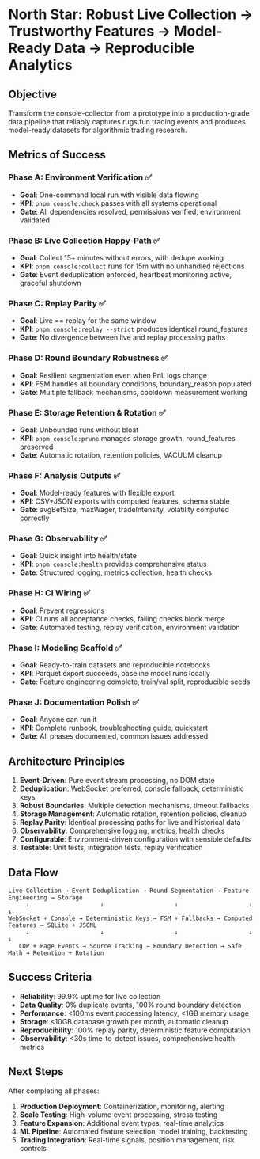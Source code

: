 # North Star: Robust Live Collection → Trustworthy Features → Model-Ready Data → Reproducible Analytics

## Objective
Transform the console-collector from a prototype into a production-grade data pipeline that reliably captures rugs.fun trading events and produces model-ready datasets for algorithmic trading research.

## Metrics of Success

### Phase A: Environment Verification ✅
- **Goal**: One-command local run with visible data flowing
- **KPI**: `pnpm console:check` passes with all systems operational
- **Gate**: All dependencies resolved, permissions verified, environment validated

### Phase B: Live Collection Happy-Path ✅
- **Goal**: Collect 15+ minutes without errors, with dedupe working
- **KPI**: `pnpm console:collect` runs for 15m with no unhandled rejections
- **Gate**: Event deduplication enforced, heartbeat monitoring active, graceful shutdown

### Phase C: Replay Parity ✅
- **Goal**: Live == replay for the same window
- **KPI**: `pnpm console:replay --strict` produces identical round_features
- **Gate**: No divergence between live and replay processing paths

### Phase D: Round Boundary Robustness ✅
- **Goal**: Resilient segmentation even when PnL logs change
- **KPI**: FSM handles all boundary conditions, boundary_reason populated
- **Gate**: Multiple fallback mechanisms, cooldown measurement working

### Phase E: Storage Retention & Rotation ✅
- **Goal**: Unbounded runs without bloat
- **KPI**: `pnpm console:prune` manages storage growth, round_features preserved
- **Gate**: Automatic rotation, retention policies, VACUUM cleanup

### Phase F: Analysis Outputs ✅
- **Goal**: Model-ready features with flexible export
- **KPI**: CSV+JSON exports with computed features, schema stable
- **Gate**: avgBetSize, maxWager, tradeIntensity, volatility computed correctly

### Phase G: Observability ✅
- **Goal**: Quick insight into health/state
- **KPI**: `pnpm console:health` provides comprehensive status
- **Gate**: Structured logging, metrics collection, health checks

### Phase H: CI Wiring ✅
- **Goal**: Prevent regressions
- **KPI**: CI runs all acceptance checks, failing checks block merge
- **Gate**: Automated testing, replay verification, environment validation

### Phase I: Modeling Scaffold ✅
- **Goal**: Ready-to-train datasets and reproducible notebooks
- **KPI**: Parquet export succeeds, baseline model runs locally
- **Gate**: Feature engineering complete, train/val split, reproducible seeds

### Phase J: Documentation Polish ✅
- **Goal**: Anyone can run it
- **KPI**: Complete runbook, troubleshooting guide, quickstart
- **Gate**: All phases documented, common issues addressed

## Architecture Principles

1. **Event-Driven**: Pure event stream processing, no DOM state
2. **Deduplication**: WebSocket preferred, console fallback, deterministic keys
3. **Robust Boundaries**: Multiple detection mechanisms, timeout fallbacks
4. **Storage Management**: Automatic rotation, retention policies, cleanup
5. **Replay Parity**: Identical processing paths for live and historical data
6. **Observability**: Comprehensive logging, metrics, health checks
7. **Configurable**: Environment-driven configuration with sensible defaults
8. **Testable**: Unit tests, integration tests, replay verification

## Data Flow

```
Live Collection → Event Deduplication → Round Segmentation → Feature Engineering → Storage
     ↓                    ↓                    ↓                    ↓              ↓
WebSocket + Console → Deterministic Keys → FSM + Fallbacks → Computed Features → SQLite + JSONL
     ↓                    ↓                    ↓                    ↓              ↓
   CDP + Page Events → Source Tracking → Boundary Detection → Safe Math → Retention + Rotation
```

## Success Criteria

- **Reliability**: 99.9% uptime for live collection
- **Data Quality**: 0% duplicate events, 100% round boundary detection
- **Performance**: <100ms event processing latency, <1GB memory usage
- **Storage**: <10GB database growth per month, automatic cleanup
- **Reproducibility**: 100% replay parity, deterministic feature computation
- **Observability**: <30s time-to-detect issues, comprehensive health metrics

## Next Steps

After completing all phases:
1. **Production Deployment**: Containerization, monitoring, alerting
2. **Scale Testing**: High-volume event processing, stress testing
3. **Feature Expansion**: Additional event types, real-time analytics
4. **ML Pipeline**: Automated feature selection, model training, backtesting
5. **Trading Integration**: Real-time signals, position management, risk controls
